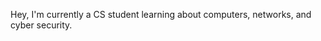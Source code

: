 Hey, I'm currently a CS student learning about computers, networks, and cyber security.

<!---
hikasuun/hikasuun is a ✨ special ✨ repository because its `README.md` (this file) appears on your GitHub profile.
You can click the Preview link to take a look at your changes.
--->
